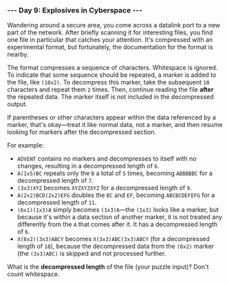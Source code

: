 ### --- Day 9: Explosives in Cyberspace ---

Wandering around a secure area, you come across a datalink port to a new
part of the network. After briefly scanning it for interesting files, you
find one file in particular that catches your attention. It's compressed
with an experimental format, but fortunately, the documentation for the
format is nearby.

The format compresses a sequence of characters. Whitespace is ignored. To
indicate that some sequence should be repeated, a marker is added to the
file, like `(10x2)`. To decompress this marker, take the subsequent `10`
characters and repeat them `2` times. Then, continue reading the file **after**
the repeated data. The marker itself is not included in the decompressed
output.

If parentheses or other characters appear within the data referenced by a
marker, that's okay⁠—treat it like normal data, not a marker, and then
resume looking for markers after the decompressed section.

For example:

- `ADVENT` contains no markers and decompresses to itself with no changes,
  resulting in a decompressed length of `6`.
- `A(1x5)BC` repeats only the `B` a total of `5` times, becoming `ABBBBBC` for a
  decompressed length of `7`.
- `(3x3)XYZ` becomes `XYZXYZXYZ` for a decompressed length of `9`.
- `A(2x2)BCD(2x2)EFG` doubles the `BC` and `EF`, becoming `ABCBCDEFEFG` for a
  decompressed length of `11`.
- `(6x1)(1x3)A` simply becomes `(1x3)A`⁠—the `(1x3)` looks like a marker, but
  because it's within a data section of another marker, it is not
  treated any differently from the `A` that comes after it. It has a
  decompressed length of `6`.
- `X(8x2)(3x3)ABCY` becomes `X(3x3)ABC(3x3)ABCY` (for a decompressed length
  of `18`), because the decompressed data from the `(8x2)` marker (the
  `(3x3)ABC)` is skipped and not processed further.

What is the **decompressed length** of the file (your puzzle input)? Don't
count whitespace.
